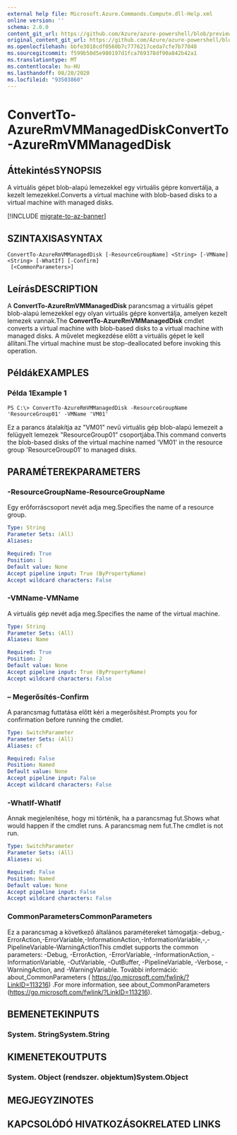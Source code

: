 ```yaml
---
external help file: Microsoft.Azure.Commands.Compute.dll-Help.xml
online version: ''
schema: 2.0.0
content_git_url: https://github.com/Azure/azure-powershell/blob/preview/src/ResourceManager/Compute/Stack/Commands.Compute/help/ConvertTo-AzureRmVMManagedDisk.md
original_content_git_url: https://github.com/Azure/azure-powershell/blob/preview/src/ResourceManager/Compute/Stack/Commands.Compute/help/ConvertTo-AzureRmVMManagedDisk.md
ms.openlocfilehash: bbfe3018cdf0560b7c7776217ceda7cfe7b77048
ms.sourcegitcommit: f599b50d5e980197d1fca769378df90a842b42a1
ms.translationtype: MT
ms.contentlocale: hu-HU
ms.lasthandoff: 08/20/2020
ms.locfileid: "93503860"
---
```

# <span data-ttu-id="eb5da-101">ConvertTo-AzureRmVMManagedDisk</span><span class="sxs-lookup"><span data-stu-id="eb5da-101">ConvertTo-AzureRmVMManagedDisk</span></span>

## <span data-ttu-id="eb5da-102">Áttekintés</span><span class="sxs-lookup"><span data-stu-id="eb5da-102">SYNOPSIS</span></span>
<span data-ttu-id="eb5da-103">A virtuális gépet blob-alapú lemezekkel egy virtuális gépre konvertálja, a kezelt lemezekkel.</span><span class="sxs-lookup"><span data-stu-id="eb5da-103">Converts a virtual machine with blob-based disks to a virtual machine with managed disks.</span></span>

[!INCLUDE [migrate-to-az-banner](../../includes/migrate-to-az-banner.md)]

## <span data-ttu-id="eb5da-104">SZINTAXISA</span><span class="sxs-lookup"><span data-stu-id="eb5da-104">SYNTAX</span></span>

```
ConvertTo-AzureRmVMManagedDisk [-ResourceGroupName] <String> [-VMName] <String> [-WhatIf] [-Confirm]
 [<CommonParameters>]
```

## <span data-ttu-id="eb5da-105">Leírás</span><span class="sxs-lookup"><span data-stu-id="eb5da-105">DESCRIPTION</span></span>
<span data-ttu-id="eb5da-106">A **ConvertTo-AzureRmVMManagedDisk** parancsmag a virtuális gépet blob-alapú lemezekkel egy olyan virtuális gépre konvertálja, amelyen kezelt lemezek vannak.</span><span class="sxs-lookup"><span data-stu-id="eb5da-106">The **ConvertTo-AzureRmVMManagedDisk** cmdlet converts a virtual machine with blob-based disks to a virtual machine with managed disks.</span></span>
<span data-ttu-id="eb5da-107">A művelet megkezdése előtt a virtuális gépet le kell állítani.</span><span class="sxs-lookup"><span data-stu-id="eb5da-107">The virtual machine must be stop-deallocated before invoking this operation.</span></span>

## <span data-ttu-id="eb5da-108">Példák</span><span class="sxs-lookup"><span data-stu-id="eb5da-108">EXAMPLES</span></span>

### <span data-ttu-id="eb5da-109">Példa 1</span><span class="sxs-lookup"><span data-stu-id="eb5da-109">Example 1</span></span>
```
PS C:\> ConvertTo-AzureRmVMManagedDisk -ResourceGroupName 'ResourceGroup01' -VMName 'VM01'
```

<span data-ttu-id="eb5da-110">Ez a parancs átalakítja az "VM01" nevű virtuális gép blob-alapú lemezeit a felügyelt lemezek "ResourceGroup01" csoportjába.</span><span class="sxs-lookup"><span data-stu-id="eb5da-110">This command converts the blob-based disks of the virtual machine named 'VM01' in the resource group 'ResourceGroup01' to managed disks.</span></span>

## <span data-ttu-id="eb5da-111">PARAMÉTEREK</span><span class="sxs-lookup"><span data-stu-id="eb5da-111">PARAMETERS</span></span>

### <span data-ttu-id="eb5da-112">-ResourceGroupName</span><span class="sxs-lookup"><span data-stu-id="eb5da-112">-ResourceGroupName</span></span>
<span data-ttu-id="eb5da-113">Egy erőforráscsoport nevét adja meg.</span><span class="sxs-lookup"><span data-stu-id="eb5da-113">Specifies the name of a resource group.</span></span>

```yaml
Type: String
Parameter Sets: (All)
Aliases: 

Required: True
Position: 1
Default value: None
Accept pipeline input: True (ByPropertyName)
Accept wildcard characters: False
```

### <span data-ttu-id="eb5da-114">-VMName</span><span class="sxs-lookup"><span data-stu-id="eb5da-114">-VMName</span></span>
<span data-ttu-id="eb5da-115">A virtuális gép nevét adja meg.</span><span class="sxs-lookup"><span data-stu-id="eb5da-115">Specifies the name of the virtual machine.</span></span>

```yaml
Type: String
Parameter Sets: (All)
Aliases: Name

Required: True
Position: 2
Default value: None
Accept pipeline input: True (ByPropertyName)
Accept wildcard characters: False
```

### <span data-ttu-id="eb5da-116">– Megerősítés</span><span class="sxs-lookup"><span data-stu-id="eb5da-116">-Confirm</span></span>
<span data-ttu-id="eb5da-117">A parancsmag futtatása előtt kéri a megerősítést.</span><span class="sxs-lookup"><span data-stu-id="eb5da-117">Prompts you for confirmation before running the cmdlet.</span></span>

```yaml
Type: SwitchParameter
Parameter Sets: (All)
Aliases: cf

Required: False
Position: Named
Default value: None
Accept pipeline input: False
Accept wildcard characters: False
```

### <span data-ttu-id="eb5da-118">-WhatIf</span><span class="sxs-lookup"><span data-stu-id="eb5da-118">-WhatIf</span></span>
<span data-ttu-id="eb5da-119">Annak megjelenítése, hogy mi történik, ha a parancsmag fut.</span><span class="sxs-lookup"><span data-stu-id="eb5da-119">Shows what would happen if the cmdlet runs.</span></span> <span data-ttu-id="eb5da-120">A parancsmag nem fut.</span><span class="sxs-lookup"><span data-stu-id="eb5da-120">The cmdlet is not run.</span></span>

```yaml
Type: SwitchParameter
Parameter Sets: (All)
Aliases: wi

Required: False
Position: Named
Default value: None
Accept pipeline input: False
Accept wildcard characters: False
```

### <span data-ttu-id="eb5da-121">CommonParameters</span><span class="sxs-lookup"><span data-stu-id="eb5da-121">CommonParameters</span></span>
<span data-ttu-id="eb5da-122">Ez a parancsmag a következő általános paramétereket támogatja:-debug,-ErrorAction,-ErrorVariable,-InformationAction,-InformationVariable,-,-PipelineVariable-WarningAction</span><span class="sxs-lookup"><span data-stu-id="eb5da-122">This cmdlet supports the common parameters: -Debug, -ErrorAction, -ErrorVariable, -InformationAction, -InformationVariable, -OutVariable, -OutBuffer, -PipelineVariable, -Verbose, -WarningAction, and -WarningVariable.</span></span> <span data-ttu-id="eb5da-123">További információ: about_CommonParameters ( https://go.microsoft.com/fwlink/?LinkID=113216) .</span><span class="sxs-lookup"><span data-stu-id="eb5da-123">For more information, see about_CommonParameters (https://go.microsoft.com/fwlink/?LinkID=113216).</span></span>

## <span data-ttu-id="eb5da-124">BEMENETEK</span><span class="sxs-lookup"><span data-stu-id="eb5da-124">INPUTS</span></span>

### <span data-ttu-id="eb5da-125">System. String</span><span class="sxs-lookup"><span data-stu-id="eb5da-125">System.String</span></span>

## <span data-ttu-id="eb5da-126">KIMENETEK</span><span class="sxs-lookup"><span data-stu-id="eb5da-126">OUTPUTS</span></span>

### <span data-ttu-id="eb5da-127">System. Object (rendszer. objektum)</span><span class="sxs-lookup"><span data-stu-id="eb5da-127">System.Object</span></span>

## <span data-ttu-id="eb5da-128">MEGJEGYZI</span><span class="sxs-lookup"><span data-stu-id="eb5da-128">NOTES</span></span>

## <span data-ttu-id="eb5da-129">KAPCSOLÓDÓ HIVATKOZÁSOK</span><span class="sxs-lookup"><span data-stu-id="eb5da-129">RELATED LINKS</span></span>

